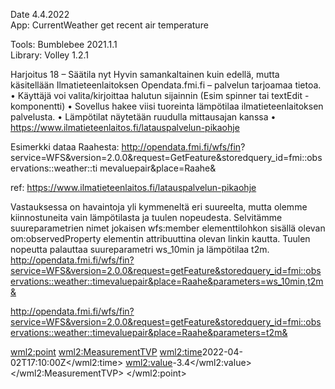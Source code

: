 Date 4.4.2022  
App: CurrentWeather get recent air temperature  

Tools: Bumblebee 2021.1.1    
Library: Volley 1.2.1  


Harjoitus 18 – Säätila nyt
Hyvin samankaltainen kuin edellä, mutta käsitellään Ilmatieteenlaitoksen Opendata.fmi.fi –
palvelun tarjoamaa tietoa.
• Käyttäjä voi valita/kirjoittaa halutun sijainnin (Esim spinner tai textEdit -komponentti)
• Sovellus hakee viisi tuoreinta lämpötilaa ilmatieteenlaitoksen palvelusta.
• Lämpötilat näytetään ruudulla mittausajan kanssa
• https://www.ilmatieteenlaitos.fi/latauspalvelun-pikaohje


Esimerkki dataa Raahesta: 
http://opendata.fmi.fi/wfs/fin?
service=WFS&version=2.0.0&request=GetFeature&storedquery_id=fmi::observations::weather::ti
mevaluepair&place=Raahe&


ref:  https://www.ilmatieteenlaitos.fi/latauspalvelun-pikaohje

Vastauksessa on havaintoja yli kymmeneltä eri suureelta, mutta olemme kiinnostuneita vain lämpötilasta ja tuulen nopeudesta. Selvitämme suureparametrien nimet jokaisen wfs:member elementtilohkon sisällä olevan om:observedProperty elementin attribuuttina olevan linkin kautta. Tuulen nopeutta palauttaa suureparametri ws_10min ja lämpötilaa t2m.
http://opendata.fmi.fi/wfs/fin?service=WFS&version=2.0.0&request=getFeature&storedquery_id=fmi::observations::weather::timevaluepair&place=Raahe&parameters=ws_10min,t2m&

http://opendata.fmi.fi/wfs/fin?service=WFS&version=2.0.0&request=getFeature&storedquery_id=fmi::observations::weather::timevaluepair&place=Raahe&parameters=t2m&

<wml2:point>
<wml2:MeasurementTVP>
<wml2:time>2022-04-02T17:10:00Z</wml2:time>
<wml2:value>-3.4</wml2:value>
</wml2:MeasurementTVP>
</wml2:point>